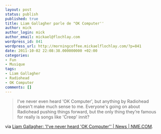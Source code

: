 ```yaml
---
layout: post
status: publish
published: true
title: Liam Gallagher parle de "OK Computer''
author: mick
author_login: mick
author_email: mickael@flochlay.com
wordpress_id: 841
wordpress_url: http://morningcoffee.mickaelflochlay.com/?p=841
date: 2011-10-02 22:08:38.000000000 +02:00
categories:
- Fun
- Musique
tags:
- Liam Gallagher
- Radiohead
- OK Computer
comments: []
---
```

<blockquote>I've never even heard 'OK Computer', but anything by Radiohead doesn't make much sense to me. Everyone's going on about Radiohead pushing things forward, but the only thing they’re famous for really is songs like 'Creep' innit?</blockquote>
via <a href="http://www.nme.com/news/beady-eye/59470">Liam Gallagher: 'I've never heard 'OK Computer'' | News | NME.COM</a>.
